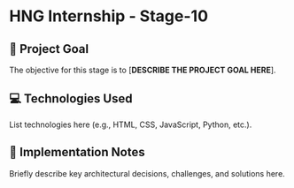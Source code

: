 # HNG Internship - Stage-10

## 🎯 Project Goal
The objective for this stage is to [**DESCRIBE THE PROJECT GOAL HERE**].

## 💻 Technologies Used
List technologies here (e.g., HTML, CSS, JavaScript, Python, etc.).

## 📝 Implementation Notes
Briefly describe key architectural decisions, challenges, and solutions here.
